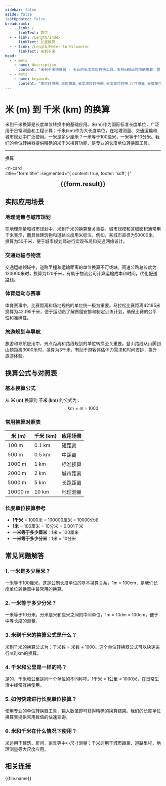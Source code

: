 ```yaml
---
sidebar: false
aside: false
lastUpdated: false
breadcrumb:
  - - link: /
      linkText: 首页
  - - link: /Length/index
      linkText: 长度换算
  - - link: /Length/Meter-to-Kilometer
      linkText: 米到千米
head:
  - - meta
    - name: description
      content: "米到千米换算器 - 专业的长度单位转换工具。支持m到km的精确换算，提供单位转换器、长度单位换算表和尺寸换算。一米是多少厘米？一米等于多少分米？专业解答米单位换算问题。"
  - - meta
    - name: keywords
      content: "单位转换器,单位换算,长度单位转换器,长度单位转换,尺寸换算,长度单位换算表,一米是多少厘米,一米等于多少分米,米,一分米等于多少厘米,一公尺,米的英文,米的单位,m单位,分米,公尺,一米等于多少厘米,1m等于多少cm,一米,米和厘米的换算,m是什么单位,1m是多少,1米等于多少厘米"
---
```

# 米 (m) 到 千米 (km) 的换算

米到千米换算是长度单位转换中的基础应用。米(m)作为国际标准长度单位，广泛用于日常测量和工程计算；千米(km)作为大长度单位，在地理测量、交通运输和城市规划中广泛使用。一米是多少厘米？一米等于100厘米，一米等于10分米。我们的单位转换器提供精确的米千米换算功能，是专业的长度单位转换器工具。

---
<script setup>
import { onMounted, reactive, inject, ref } from 'vue'
import { NButton, NForm, NFormItem, NInput, NInputNumber, NSelect, NCard, useMessage,NGrid ,NGi } from 'naive-ui'
import { defineClientComponent } from 'vitepress'
import { Length } from '../../files';
const seoKey = ['单位转换器','单位换算','长度单位转换器','长度单位转换','尺寸换算','长度单位换算','长度单位换算表','一米是多少厘米啊','一米等于多少分米','米','一米是多少厘米','一分米等于多少厘米','一公尺','米的英文','米的单位','m单位','分米','公尺','一米等于多少厘米','米','1m等于多少cm','一米','米和厘米的换算','m单位','k是什么单位','一米等于多少厘米','m是什么单位','1m是多少','1米等于多少厘米','m']
const convert = inject('convert')

const form = reactive({
  number: null,
  result: '',
  title:'米 (m) 到千米 (km) 的长度单位换算',
})

const convertHandler = () => {
  if (form.number !== null && !isNaN(form.number)) {
    const convertedValue = parseFloat(form.number) / 1000
    form.result = `${form.number}m = ${convertedValue.toFixed(3)}km`
  } else {
    form.result = '请输入有效的数值。'
  }
}
</script>

<n-form size="large" :model="form">
  <n-form-item label="米 (m)">
    <n-input-number v-model:value="form.number" placeholder="输入米" style="width: 100%" />
  </n-form-item>
  <n-form-item>
    <n-button type="info" @click="convertHandler" block>换算</n-button>
  </n-form-item>
</n-form>

<n-card  
  :title="form.title"
  :segmented="{
    content: true,
    footer: 'soft',
  }"
>
  <div  style="text-align:center;font-size:20px;">
    <strong>{{form.result}}</strong>
  </div>
    <template #footer>
    <div>
      <span v-for="item of seoKey">{{item}}，</span>
    </div>
  </template>
</n-card>

## 实际应用场景

### 地理测量与城市规划
在地理测量和城市规划中，米到千米的换算至关重要。城市规模和区域面积通常用千米表示，而具体建筑物和道路长度用米标注。例如，某城市直径为50000米，换算为50千米，便于城市规划师进行宏观布局和交通网络设计。

### 交通运输与物流
交通运输领域中，道路里程和运输距离的单位换算不可或缺。高速公路总长度为120000米时，换算为120千米，有助于物流公司计算运输成本和时间，优化配送路线。

### 体育运动与赛事
体育赛事中，比赛距离和场地规格的单位统一极为重要。马拉松比赛距离42195米换算为42.195千米，便于运动员了解赛程安排和制定训练计划，确保比赛的公平性和准确性。

### 旅游规划与导航
旅游和导航应用中，景点距离和路线规划的单位转换至关重要。登山路线从山脚到山顶距离3000米时，换算为3千米，有助于游客评估体力需求和时间安排，提升旅游体验。

## 换算公式与对照表

### 基本换算公式
从 **米 (m)** 换算到 **千米 (km)** 的公式为：
$$ km = m \div 1000 $$

### 常用换算对照表
| 米 (m) | 千米 (km) | 应用场景 |
|--------|-----------|----------|
| 100 m | 0.1 km | 短距离 |
| 500 m | 0.5 km | 中距离 |
| 1000 m | 1 km | 标准换算 |
| 2000 m | 2 km | 城市距离 |
| 5000 m | 5 km | 长跑距离 |
| 10000 m | 10 km | 地理测量 |

### 长度单位换算参考
- **1千米** = 1000米 = 100000厘米 = 10000分米
- **1米** = 100厘米 = 10分米 = 0.001千米
- **一米等于多少厘米**：1米 = 100厘米
- **一米等于多少分米**：1米 = 10分米

## 常见问题解答

### 1. 一米是多少厘米？
一米等于100厘米。这是公制长度单位的基本换算关系，1m = 100cm，是我们长度单位转换器中最常用的换算。

### 2. 一米等于多少分米？
一米等于10分米。分米是米和厘米之间的中间单位，1m = 10dm = 100cm，便于中等长度的测量。

### 3. 米到千米的换算公式是什么？
米到千米的换算公式为：千米数 = 米数 ÷ 1000。这个单位转换器公式可以快速进行m到km的换算。

### 4. 千米和公里是一样的吗？
是的，千米和公里是同一个单位的不同称呼。1千米 = 1公里 = 1000米，在日常生活中经常互换使用。

### 5. 如何快速进行长度单位换算？
使用专业的单位转换器工具，输入数值即可获得精确的换算结果。我们的长度单位换算表提供常用数值的快速查询。

### 6. 米和千米在什么情况下使用？
米适用于建筑、房间、家具等中小尺寸测量；千米适用于城市距离、道路里程、地理测量等大尺度应用。

## 相关连接
<n-grid x-gap="12" :cols="2">
  <n-gi v-for="(file, index) in Length" :key="index">
    <n-button
      text
      tag="a"
      :href="file.path"
      type="info"
    >
      {{file.name}}
    </n-button>
  </n-gi>
</n-grid>